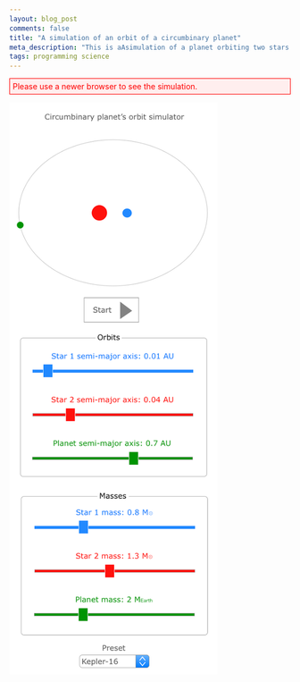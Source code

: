 ```yaml
---
layout: blog_post
comments: false
title: "A simulation of an orbit of a circumbinary planet"
meta_description: "This is aAsimulation of a planet orbiting two stars. It allows to set masses and distances."
tags: programming science
---
```


<!-- Styles for Harmonic Oscillator -->
<style>
  .CircumbinaryPlanetSimulator-alert {
    color: red;
    border: 1px solid red;
    background: #ffeeee;
    padding: 5px;
  }
</style>

<!-- Message shown in old browsers. -->
<p id="CircumbinaryPlanetSimulator-notSupportedMessage" class="CircumbinaryPlanetSimulator-alert">Please use a newer browser to see the simulation.</p>

<canvas class="CircumbinaryPlanetSimulator-canvas"></canvas>


<div class='isTextCentered'>
  <img src='/image/blog/2016-08-31-circumbinary-planet-orbit-simulator/mockup_circumbinary_planet.png' alt='Circumbinary planet simulator mockup' class='isMax400PxWide'>
</div>

<script>

(function(){
  var physics = (function() {
    var distanceCalculator = (function() {
      function calculateAcceleration(state) {
        // [acceleration of distance] = [distance][speed of angle]^2 - GMm / [distance]^2
        return 2;
      }

      return {
        calculateAcceleration: calculateAcceleration,
      };
    })();


    var initialConditions = {
      distance:    70.0,
      angle:       Math.PI / 6
    };

    // Current state of the system
    var state = {
      distance: 0,
      angle: 0
    };

    var deltaT = 0.016; // The length of the time increment, in seconds.

    function resetStateToInitialConditions() {
      state.distance = initialConditions.distance;
      state.angle = initialConditions.angle;
    }

    // The main function that is called on every animation frame.
    // It calculates and updates the current positions of the bodies
    function updatePosition() {
      state.angle -= Math.PI / 30;
      if (state.angle > 2 * Math.PI) {
        state.angle = state.angle % (2 * Math.PI);
      }
    }

    return {
      resetStateToInitialConditions: resetStateToInitialConditions,
      updatePosition: updatePosition,
      initialConditions: initialConditions,
      state: state,
    };
  })();

  // Draw the scene
  var graphics = (function() {
    var canvas = null, // Canvas DOM element.
      context = null, // Canvas context for drawing.
      canvasHeight = 200,
      bodySizes = {
        star1: 15,
        star2: 5
      },
      colors = {
        star1: "#FF120D",
        star2: "#2289FF"
      };

    function drawStarOne() {
      var middleX = Math.floor(canvas.width / 2);
      var middleY = Math.floor(canvas.height / 2);

      context.beginPath();
      context.fillStyle = colors.star1;
      context.arc(middleX, middleY, bodySizes.star1, 0, 2 * Math.PI);
      context.fill();
    }

    function drawStarTwo(distance, angle) {
      var middleX = Math.floor(canvas.width / 2);
      var middleY = Math.floor(canvas.height / 2);
      var centerX = Math.cos(angle) * distance + middleX;
      var centerY = Math.sin(angle) * distance + middleY;

      context.beginPath();
      context.fillStyle = colors.star2;
      context.arc(centerX, centerY, bodySizes.star2, 0, 2 * Math.PI);
      context.fill();
    }

    // Clears everything and draws the whole scene: the line, spring and the box.
    function drawScene(distance, angle) {
      context.clearRect(0, 0, canvas.width, canvas.height);
      drawStarOne();
      drawStarTwo(distance, angle);
    }

    function hideCanvasNotSupportedMessage() {
      document.getElementById("CircumbinaryPlanetSimulator-notSupportedMessage").style.display ='none';
    }

    // Resize canvas to will the width of container
    function fitToContainer(){
      canvas.style.width='100%';
      canvas.style.height= canvasHeight + 'px';
      canvas.width  = canvas.offsetWidth;
      canvas.height = canvas.offsetHeight;
    }

    // Create canvas for drawing and call success argument
    function init(success) {
      // Find the canvas HTML element
      canvas = document.querySelector(".CircumbinaryPlanetSimulator-canvas");

      // Check if the browser supports canvas drawing
      if (!(window.requestAnimationFrame && canvas && canvas.getContext)) { return; }

      // Get canvas context for drawing
      context = canvas.getContext("2d");
      if (!context) { return; } // Error, browser does not support canvas

      // If we got to this point it means the browser can draw
      // Hide the old browser message
      hideCanvasNotSupportedMessage();

      // Update the size of the canvas
      fitToContainer();

      // Execute success callback function
      success();
    }

    return {
      fitToContainer: fitToContainer,
      drawScene: drawScene,
      init: init
    };
  })();

  // Start the simulation
  var simulation = (function() {
    // The method is called 60 times per second
    function animate() {
      physics.updatePosition();
      graphics.drawScene(physics.state.distance, physics.state.angle);
      window.requestAnimationFrame(animate);
    }

    function start() {
      graphics.init(function() {
        // Use the initial conditions for the simulation
        physics.resetStateToInitialConditions();

        // Redraw the scene if page is resized
        window.addEventListener('resize', function(event){
          graphics.fitToContainer();
          graphics.drawScene(physics.state.distance, physics.state.angle);
        });

        animate();
      });
    }

    return {
      start: start
    };
  })();

  simulation.start();
})();

</script>